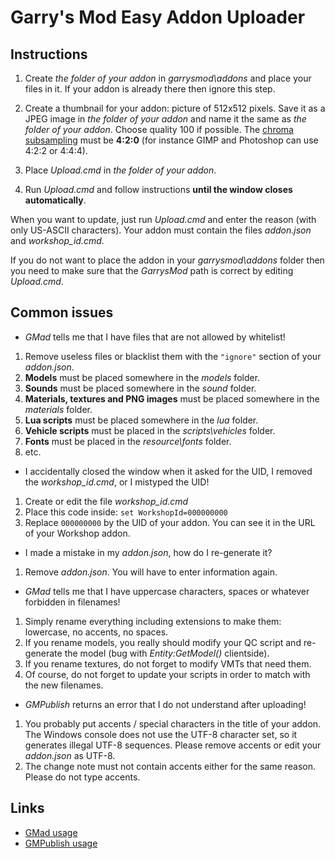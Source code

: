 # Garry's Mod Easy Addon Uploader

## Instructions

1. Create *the folder of your addon* in *garrysmod\addons* and place your files in it. If your addon is already there then ignore this step.

2. Create a thumbnail for your addon: picture of 512x512 pixels.
Save it as a JPEG image in *the folder of your addon* and name it the same as *the folder of your addon*.
Choose quality 100 if possible.
The [chroma subsampling](https://en.wikipedia.org/wiki/Chroma_subsampling) must be **4:2:0** (for instance GIMP and Photoshop can use 4:2:2 or 4:4:4).

3. Place *Upload.cmd* in *the folder of your addon*.

4. Run *Upload.cmd* and follow instructions **until the window closes automatically**.

When you want to update, just run *Upload.cmd* and enter the reason (with only US-ASCII characters). Your addon must contain the files *addon.json* and *workshop_id.cmd*.

If you do not want to place the addon in your *garrysmod\addons* folder then you need to make sure that the *GarrysMod* path is correct by editing *Upload.cmd*.

## Common issues

* *GMad* tells me that I have files that are not allowed by whitelist!
 1. Remove useless files or blacklist them with the `"ignore"` section of your *addon.json*.
 2. **Models** must be placed somewhere in the *models* folder.
 3. **Sounds** must be placed somewhere in the *sound* folder.
 4. **Materials, textures and PNG images** must be placed somewhere in the *materials* folder.
 5. **Lua scripts** must be placed somewhere in the *lua* folder.
 6. **Vehicle scripts** must be placed in the *scripts\vehicles* folder.
 7. **Fonts** must be placed in the *resource\fonts* folder.
 8. etc.
* I accidentally closed the window when it asked for the UID, I removed the *workshop_id.cmd*, or I mistyped the UID!
 1. Create or edit the file *workshop_id.cmd*
 2. Place this code inside: `set WorkshopId=000000000`
 3. Replace `000000000` by the UID of your addon. You can see it in the URL of your Workshop addon.
* I made a mistake in my *addon.json*, how do I re-generate it?
 1. Remove *addon.json*. You will have to enter information again.
* *GMad* tells me that I have uppercase characters, spaces or whatever forbidden in filenames!
 1. Simply rename everything including extensions to make them: lowercase, no accents, no spaces.
 2. If you rename models, you really should modify your QC script and re-generate the model (bug with *Entity:GetModel()* clientside).
 3. If you rename textures, do not forget to modify VMTs that need them.
 4. Of course, do not forget to update your scripts in order to match with the new filenames.
* *GMPublish* returns an error that I do not understand after uploading!
 1. You probably put accents / special characters in the title of your addon. The Windows console does not use the UTF-8 character set, so it generates illegal UTF-8 sequences. Please remove accents or edit your *addon.json* as UTF-8.
 2. The change note must not contain accents either for the same reason. Please do not type accents.

## Links

* [GMad usage](https://www.facepunch.com/showthread.php?t=1242185)
* [GMPublish usage](https://www.facepunch.com/showthread.php?t=1244179)
